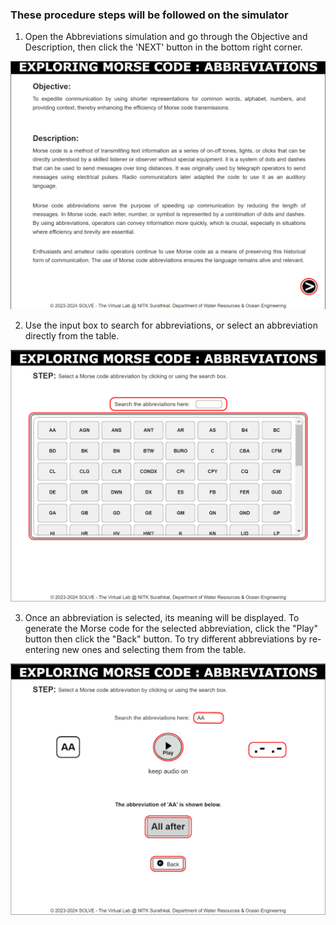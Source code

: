 ### These procedure steps will be followed on the simulator  
1. Open the Abbreviations simulation and go through the Objective and Description, then click the 'NEXT' button in the bottom right corner.

![Image 1](images/page1.png)

2. Use the input box to search for abbreviations, or select an abbreviation directly from the table.

![Image 2](images/page2.png)

3. Once an abbreviation is selected, its meaning will be displayed. To generate the Morse code for the selected abbreviation, click the "Play" button then click the "Back" button. To try different abbreviations by re-entering new ones and selecting them from the table. 

![Image 3](images/page%202.1.png)


